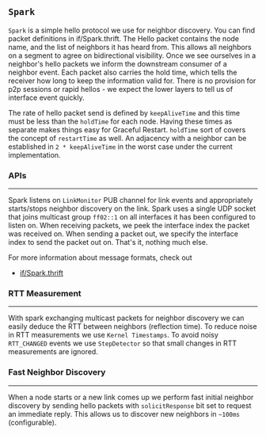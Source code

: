 `Spark`
-------

`Spark` is a simple hello protocol we use for neighbor discovery. You can find
packet definitions in if/Spark.thrift. The Hello packet contains the node name,
and the list of neighbors it has heard from. This allows all neighbors on a
segment to agree on bidirectional visibility. Once we see ourselves in a
neighbor's hello packets we inform the downstream consumer of a neighbor event.
Each packet also carries the hold time, which tells the receiver how long to
keep the information valid for. There is no provision for p2p sessions or rapid
hellos - we expect the lower layers to tell us of interface event quickly.

The rate of hello packet send is defined by `keepAliveTime` and this time must
be less than the `holdTime` for each node. Having these times as separate
makes things easy for Graceful Restart. `holdTime` sort of covers the concept
of `restartTime` as well. An adjacency with a neighbor can be established in
`2 * keepAliveTime` in the worst case under the current implementation.

### APIs
---

Spark listens on `LinkMonitor` PUB channel for link events and appropriately
starts/stops neighbor discovery on the link. Spark uses a single UDP socket that
joins multicast group `ff02::1` on all interfaces it has been configured to
listen on. When receiving packets, we peek the interface index the packet was
received on. When sending a packet out, we specify the interface index to send
the packet out on. That's it, nothing much else.

For more information about message formats, check out
- [if/Spark.thrift](https://github.com/facebook/openr/blob/master/openr/if/Spark.thrift)

### RTT Measurement
---

With spark exchanging multicast packets for neighbor discovery we can easily
deduce the RTT between neighbors (reflection time). To reduce noise in
RTT measurements we use `Kernel Timestamps`. To avoid noisy `RTT_CHANGED` events
we use `StepDetector` so that small changes in RTT measurements are ignored.

### Fast Neighbor Discovery
---

When a node starts or a new link comes up we perform fast initial neighbor
discovery by sending hello packets with `solicitResponse` bit set to request an
immediate reply. This allows us to discover new neighbors in `~100ms` (configurable).
